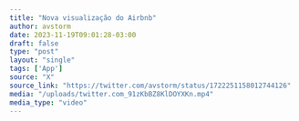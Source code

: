 ```yaml
---
title: "Nova visualização do Airbnb"
author: avstorm
date: 2023-11-19T09:01:28-03:00
draft: false
type: "post"
layout: "single"
tags: ['App']
source: "X"
source_link: "https://twitter.com/avstorm/status/1722251158012744126"
media: "/uploads/twitter.com_91zKbBZ8KlDOYXKn.mp4"
media_type: "video"
---
```


